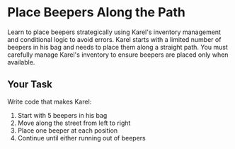 # Place Beepers Along the Path
Learn to place beepers strategically using Karel's inventory management and conditional logic to avoid errors.
Karel starts with a limited number of beepers in his bag and needs to place them along a straight path. You must carefully manage Karel's inventory to ensure beepers are placed only when available.

## Your Task
Write code that makes Karel:
1. Start with 5 beepers in his bag
2. Move along the street from left to right
3. Place one beeper at each position
4. Continue until either running out of beepers
